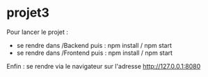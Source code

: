 # projet3

Pour lancer le projet :
  - se rendre dans /Backend puis : npm install / npm start
  - se rendre dans /Frontend puis : npm install / npm start
  
 Enfin : se rendre via le navigateur sur l'adresse http://127.0.0.1:8080
